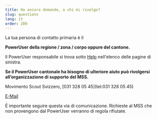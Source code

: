 ```yaml
---
title: Ho ancora domande, a chi mi rivolgo?
slug: questions
lang: it
order: Z09
---
```


La tua persona di contatto primaria è il 

**PowerUser della regione / zona / corpo oppure del cantone.**

Il PowerUser responsabile si trova sotto [Help](https://db.scout.ch/it/help) nell'elenco delle pagine di sinistra.

**Se il PowerUser cantonale ha bisogno di ulteriore aiuto può rivolgersi all’organizzazione di supporto del MSS.**

Movimento Scout Svizzero, [031 328 05 45](tel:031 328 05 45)

[E-Mail](mailto:midata@pbs.ch)

È importante seguire questa via di comunicazione. Richieste al MSS che non provengono dal PowerUser verranno di regola rifiutate.